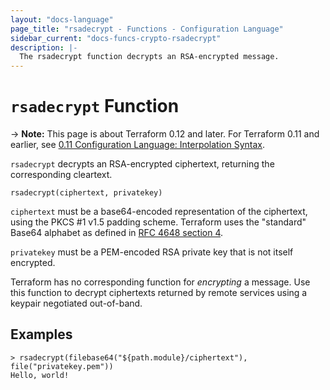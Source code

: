 ```yaml
---
layout: "docs-language"
page_title: "rsadecrypt - Functions - Configuration Language"
sidebar_current: "docs-funcs-crypto-rsadecrypt"
description: |-
  The rsadecrypt function decrypts an RSA-encrypted message.
---
```


# `rsadecrypt` Function

-> **Note:** This page is about Terraform 0.12 and later. For Terraform 0.11 and
earlier, see
[0.11 Configuration Language: Interpolation Syntax](../../configuration-0-11/interpolation.html).

`rsadecrypt` decrypts an RSA-encrypted ciphertext, returning the corresponding
cleartext.

```hcl
rsadecrypt(ciphertext, privatekey)
```

`ciphertext` must be a base64-encoded representation of the ciphertext, using
the PKCS #1 v1.5 padding scheme. Terraform uses the "standard" Base64 alphabet
as defined in [RFC 4648 section 4](https://tools.ietf.org/html/rfc4648#section-4).

`privatekey` must be a PEM-encoded RSA private key that is not itself
encrypted.

Terraform has no corresponding function for _encrypting_ a message. Use this
function to decrypt ciphertexts returned by remote services using a keypair
negotiated out-of-band.

## Examples

```
> rsadecrypt(filebase64("${path.module}/ciphertext"), file("privatekey.pem"))
Hello, world!
```

